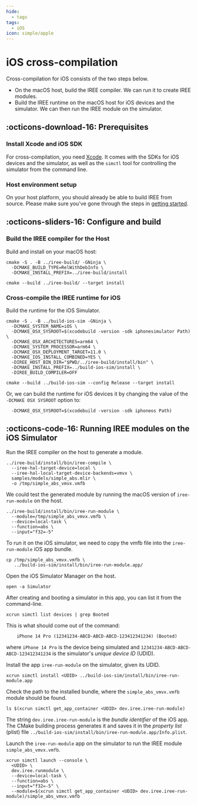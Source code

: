 ```yaml
---
hide:
  - tags
tags:
  - iOS
icon: simple/apple
---
```


# iOS cross-compilation

Cross-compilation for iOS consists of the two steps below.

* On the macOS host, build the IREE compiler.  We can run it to create
  IREE modules.
* Build the IREE runtime on the macOS host for iOS devices and the
  simulator.  We can then run the IREE module on the simulator.

## :octicons-download-16: Prerequisites

### Install Xcode and iOS SDK

For cross-compilation, you need
[Xcode](https://developer.apple.com/xcode/). It comes with the SDKs
for iOS devices and the simulator, as well as the `simctl` tool for
controlling the simulator from the command line.

### Host environment setup

On your host platform, you should already be able to build IREE from
source.  Please make sure you've gone through the steps in [getting
started](./getting-started.md).

## :octicons-sliders-16: Configure and build

### Build the IREE compiler for the Host

Build and install on your macOS host:

``` shell
cmake -S . -B ../iree-build/ -GNinja \
  -DCMAKE_BUILD_TYPE=RelWithDebInfo \
  -DCMAKE_INSTALL_PREFIX=../iree-build/install

cmake --build ../iree-build/ --target install
```

### Cross-compile the IREE runtime for iOS

Build the runtime for the iOS Simulator.

``` shell
cmake -S . -B ../build-ios-sim -GNinja \
  -DCMAKE_SYSTEM_NAME=iOS \
  -DCMAKE_OSX_SYSROOT=$(xcodebuild -version -sdk iphonesimulator Path) \
  -DCMAKE_OSX_ARCHITECTURES=arm64 \
  -DCMAKE_SYSTEM_PROCESSOR=arm64 \
  -DCMAKE_OSX_DEPLOYMENT_TARGET=11.0 \
  -DCMAKE_IOS_INSTALL_COMBINED=YES \
  -DIREE_HOST_BIN_DIR="$PWD/../iree-build/install/bin" \
  -DCMAKE_INSTALL_PREFIX=../build-ios-sim/install \
  -DIREE_BUILD_COMPILER=OFF

cmake --build ../build-ios-sim --config Release --target install
```

Or, we can build the runtime for iOS devices it by changing the value
of the `-DCMAKE OSX SYSROOT` option to:

``` shell
  -DCMAKE_OSX_SYSROOT=$(xcodebuild -version -sdk iphoneos Path)
```

## :octicons-code-16: Running IREE modules on the iOS Simulator

Run the IREE compiler on the host to generate a module.

``` shell
../iree-build/install/bin/iree-compile \
  --iree-hal-target-device=local \
  --iree-hal-local-target-device-backends=vmvx \
  samples/models/simple_abs.mlir \
  -o /tmp/simple_abs_vmvx.vmfb
```

We could test the generated module by running the macOS version of
`iree-run-module` on the host.

``` shell
../iree-build/install/bin/iree-run-module \
  --module=/tmp/simple_abs_vmvx.vmfb \
  --device=local-task \
  --function=abs \
  --input="f32=-5"
```

To run it on the iOS simulator, we need to copy the vmfb file into the
`iree-run-module` iOS app bundle.

``` shell
cp /tmp/simple_abs_vmvx.vmfb \
   ../build-ios-sim/install/bin/iree-run-module.app/
```

Open the iOS Simulator Manager on the host.

``` shell
open -a Simulator
```

After creating and booting a simulator in this app, you can list it
from the command-line.

``` shell
xcrun simctl list devices | grep Booted
```

This is what should come out of the command:

``` text
    iPhone 14 Pro (12341234-ABCD-ABCD-ABCD-123412341234) (Booted)
```

where `iPhone 14 Pro` is the device being simulated and
`12341234-ABCD-ABCD-ABCD-123412341234` is the simulator's _unique
device ID_ (UDID).

Install the app `iree-run-module` on the simulator, given its UDID.

``` shell
xcrun simctl install <UDID> ../build-ios-sim/install/bin/iree-run-module.app
```

Check the path to the installed bundle, where the
`simple_abs_vmvx.vmfb` module should be found.

``` shell
ls $(xcrun simctl get_app_container <UDID> dev.iree.iree-run-module)
```

The string `dev.iree.iree-run-module` is the _bundle identifier_ of
the iOS app.  The CMake building process generates it and saves it in
the _property list_ (plist) file
`../build-ios-sim/install/bin/iree-run-module.app/Info.plist`.

Launch the `iree-run-module` app on the simulator to run the IREE
module `simple_abs_vmvx.vmfb`.

``` shell
xcrun simctl launch --console \
  <UDID> \
  dev.iree.runmodule \
  --device=local-task \
  --function=abs \
  --input="f32=-5" \
  --module=$(xcrun simctl get_app_container <UDID> dev.iree.iree-run-module)/simple_abs_vmvx.vmfb
```
